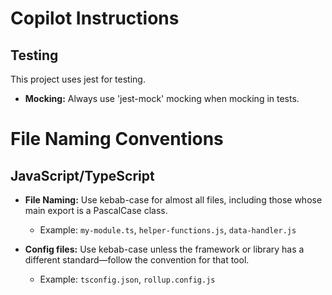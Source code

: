 # Copilot Instructions

## Testing

This project uses jest for testing.

- **Mocking:** Always use 'jest-mock' mocking when mocking in tests.

# File Naming Conventions

## JavaScript/TypeScript

- **File Naming:** Use kebab-case for almost all files, including those whose main export is a PascalCase class.
  - Example: `my-module.ts`, `helper-functions.js`, `data-handler.js`

- **Config files:** Use kebab-case unless the framework or library has a different standard—follow the convention for that tool.
  - Example: `tsconfig.json`, `rollup.config.js`

